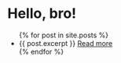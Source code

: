 # Hello, bro!

<ul>
  {% for post in site.posts %}
    <li>
      {{ post.excerpt }}
      <a href="{{ post.url }}">Read more</a>
    </li>
  {% endfor %}
</ul>
